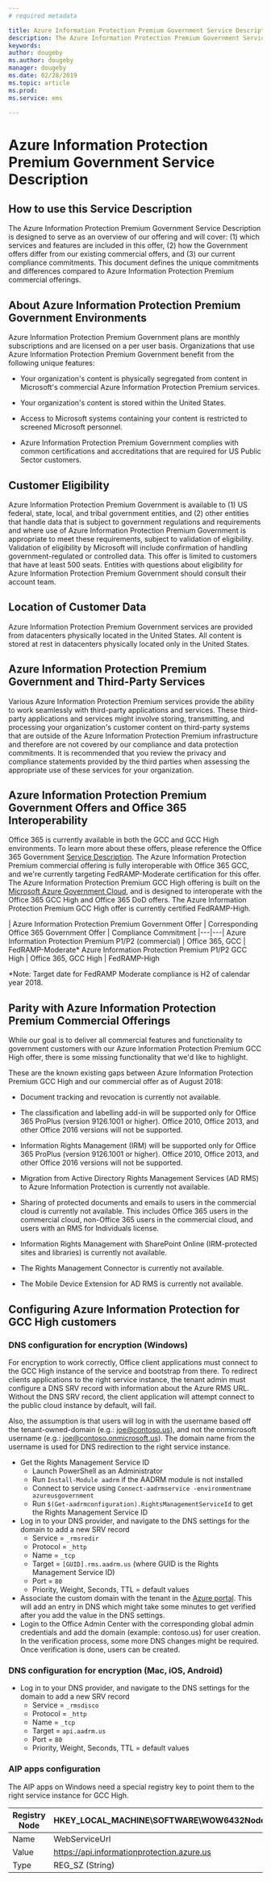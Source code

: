 ```yaml
---
# required metadata

title: Azure Information Protection Premium Government Service Description
description: The Azure Information Protection Premium Government Service Description is designed to serve as an overview of our offering
keywords:
author: dougeby
ms.author: dougeby
manager: dougeby
ms.date: 02/28/2019
ms.topic: article
ms.prod:
ms.service: ems

---
```


# Azure Information Protection Premium Government Service Description 

## How to use this Service Description 

The Azure Information Protection Premium Government Service Description is designed to serve as an overview of our offering and will cover: (1) which services and features are included in this offer, (2) how the Government offers differ from our existing commercial offers, and (3) our current compliance commitments. This document defines the unique commitments and differences compared to Azure Information Protection Premium commercial offerings. 

## About Azure Information Protection Premium Government Environments 

Azure Information Protection Premium Government plans are monthly subscriptions and are licensed on a per user basis. Organizations that use Azure Information Protection Premium Government benefit from the following unique features: 

* Your organization's content is physically segregated from content in Microsoft's commercial Azure Information Protection Premium services. 

* Your organization's content is stored within the United States. 

* Access to Microsoft systems containing your content is restricted to screened Microsoft personnel. 

* Azure Information Protection Premium Government complies with common certifications and accreditations that are required for US Public Sector customers. 

## Customer Eligibility 

Azure Information Protection Premium Government is available to (1) US federal, state, local, and tribal government entities, and (2) other entities that handle data that is subject to government regulations and requirements and where use of Azure Information Protection Premium Government is appropriate to meet these requirements, subject to validation of eligibility. Validation of eligibility by Microsoft will include confirmation of handling government-regulated or controlled data. This offer is limited to customers that have at least 500 seats. Entities with questions about eligibility for Azure Information Protection Premium Government should consult their account team. 

## Location of Customer Data 

Azure Information Protection Premium Government services are provided from datacenters physically located in the United States. All content is stored at rest in datacenters physically located only in the United States. 

## Azure Information Protection Premium Government and Third-Party Services 

Various Azure Information Protection Premium services provide the ability to work seamlessly with third-party applications and services. These third-party applications and services might involve storing, transmitting, and processing your organization's customer content on third-party systems that are outside of the Azure Information Protection Premium infrastructure and therefore are not covered by our compliance and data protection commitments. It is recommended that you review the privacy and compliance statements provided by the third parties when assessing the appropriate use of these services for your organization. 

## Azure Information Protection Premium Government Offers and Office 365 Interoperability 

Office 365 is currently available in both the GCC and GCC High environments. To learn more about these offers, please reference the Office 365 Government [Service Description](https://technet.microsoft.com/library/mt774581.aspx). The Azure Information Protection Premium commercial offering is fully interoperable with Office 365 GCC, and we're currently targeting FedRAMP-Moderate certification for this offer. The Azure Information Protection Premium GCC High offering is built on the [Microsoft Azure Government Cloud](https://docs.microsoft.com/azure/azure-government/documentation-government-welcome), and is designed to interoperate with the Office 365 GCC High and Office 365 DoD offers. The Azure Information Protection Premium GCC High offer is currently certified FedRAMP-High. 

| Azure Information Protection Premium Government Offer | Corresponding Office 365 Government Offer | Compliance Commitment 
|---|---|
Azure Information Protection Premium P1/P2 (commercial) | Office 365, GCC | FedRAMP-Moderate* 
Azure Information Protection Premium P1/P2 GCC High | Office 365, GCC High | FedRAMP-High 

*Note: Target date for FedRAMP Moderate compliance is H2 of calendar year 2018. 

## Parity with Azure Information Protection Premium Commercial Offerings 

While our goal is to deliver all commercial features and functionality to government customers with our Azure Information Protection Premium GCC High offer, there is some missing functionality that we'd like to highlight. 

These are the known existing gaps between Azure Information Protection Premium GCC High and our commercial offer as of August 2018: 

* Document tracking and revocation is currently not available. 

* The classification and labelling add-in will be supported only for Office 365 ProPlus (version 9126.1001 or higher). Office 2010, Office 2013, and other Office 2016 versions will not be supported. 

* Information Rights Management (IRM) will be supported only for Office 365 ProPlus (version 9126.1001 or higher). Office 2010, Office 2013, and other Office 2016 versions will not be supported. 

* Migration from Active Directory Rights Management Services (AD RMS) to Azure Information Protection is currently not available. 

* Sharing of protected documents and emails to users in the commercial cloud is currently not available. This includes Office 365 users in the commercial cloud, non-Office 365 users in the commercial cloud, and users with an RMS for Individuals license. 

* Information Rights Management with SharePoint Online (IRM-protected sites and libraries) is currently not available. 

* The Rights Management Connector is currently not available.

* The Mobile Device Extension for AD RMS is currently not available.


## Configuring Azure Information Protection for GCC High customers

### DNS configuration for encryption (Windows)
For encryption to work correctly, Office client applications must connect to the GCC High instance of the service and bootstrap from there. To redirect clients applications to the right service instance, the tenant admin must configure a DNS SRV record with information about the Azure RMS URL. Without the DNS SRV record, the client application will attempt connect to the public cloud instance by default, will fail.

Also, the assumption is that users will log in with the username based off the tenant-owned-domain (e.g.: joe@contoso.us), and not the onmicrosoft username (e.g.: joe@contoso.onmicrosoft.us). The domain name from the username is used for DNS redirection to the right service instance.

* Get the Rights Management Service ID 
  * Launch PowerShell as an Administrator 
  * Run `Install-Module aadrm` if the AADRM module is not installed 
  * Connect to service using `Connect-aadrmservice -environmentname azureusgovernment`
  * Run `$(Get-aadrmconfiguration).RightsManagementServiceId` to get the Rights Management Service ID
* Log in to your DNS provider, and navigate to the DNS settings for the domain to add a new SRV record
  * Service = `_rmsredir` 
  * Protocol = `_http` 
  * Name = `_tcp` 
  * Target = `[GUID].rms.aadrm.us`  (where GUID is the Rights Management Service ID) 
  * Port = `80` 
  * Priority, Weight, Seconds, TTL = default values 
* Associate the custom domain with the tenant in the [Azure portal](https://portal.azure.us/#blade/Microsoft_AAD_IAM/ActiveDirectoryMenuBlade/Domains). This will add an entry in DNS which might take some minutes to get verified after you add the value in the DNS settings.  
* Login to the Office Admin Center with the corresponding global admin credentials and add the domain (example: contoso.us) for user creation. In the verification process, some more DNS changes might be required. Once verification is done, users can be created.

### DNS configuration for encryption (Mac, iOS, Android)
* Log in to your DNS provider, and navigate to the DNS settings for the domain to add a new SRV record
  * Service = `_rmsdisco` 
  * Protocol = `_http` 
  * Name = `_tcp` 
  * Target = `api.aadrm.us` 
  * Port = `80` 
  * Priority, Weight, Seconds, TTL = default values 


### AIP apps configuration
The AIP apps on Windows need a special registry key to point them to the right service instance for GCC High.  

| Registry Node | HKEY_LOCAL_MACHINE\SOFTWARE\WOW6432Node\Microsoft\MSIP |
| --- | --- |
| Name | WebServiceUrl |
| Value | https://api.informationprotection.azure.us |
| Type | REG_SZ (String) |